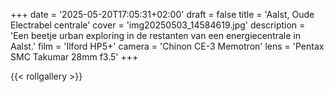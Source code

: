 +++
date = '2025-05-20T17:05:31+02:00'
draft = false
title = 'Aalst, Oude Electrabel centrale'
cover = 'img20250503_14584619.jpg'
description = 'Een beetje urban exploring in de restanten van een energiecentrale in Aalst.'
film = 'Ilford HP5+'
camera = 'Chinon CE-3 Memotron'
lens = 'Pentax SMC Takumar 28mm f3.5'
+++

{{< rollgallery >}}


